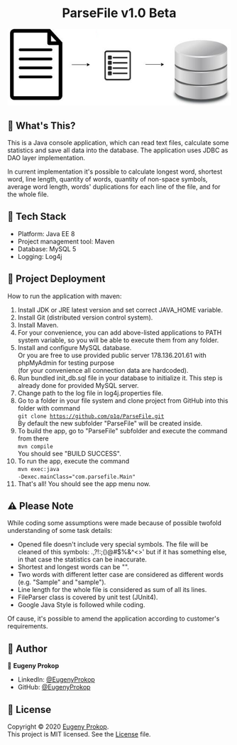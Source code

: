 <h1 align="center">ParseFile v1.0 Beta</h1>

<p align="center"><img src="https://github.com/p1q/ParseFile/blob/master/src/main/resources/logo.jpg" title="InternetShopLogo" /></p>

## :page_facing_up: What's This?
<p>This is a Java console application, which can read text files, calculate some statistics and save all data into the database. The application uses JDBC as DAO layer implementation.</p>
<p>In current implementation it's possible to calculate longest word, shortest word, line length, quantity of words, quantity of non-space symbols, average word length, words' duplications for each line of the file, and for the whole file.</p>

## :nut_and_bolt: Tech Stack
- Platform: Java EE 8
- Project management tool: Maven
- Database: MySQL 5
- Logging: Log4j

## :rocket: Project Deployment
How to run the application with maven:
1. Install JDK or JRE latest version and set correct JAVA_HOME variable.
2. Install Git (distributed version control system).
3. Install Maven.
4. For your convenience, you can add above-listed applications to PATH system variable, so you will be able to execute them from any folder.
5. Install and configure MySQL database.
   <br />Or you are free to use provided public server 178.136.201.61 with phpMyAdmin for testing purpose
   <br />(for your convenience all connection data are hardcoded). 
6. Run bundled init_db.sql file in your database to initialize it. This step is already done for provided MySQL server.
7. Change path to the log file in log4j.properties file.
8. Go to a folder in your file system and clone project from GitHub into this folder with command
   <br /><code>git clone https://github.com/p1q/ParseFile.git</code>
   <br /> By default the new subfolder "ParseFile" will be created inside.
9. To build the app, go to "ParseFile" subfolder and execute the command from there
   <br /><code>mvn compile</code>
   <br /> You should see "BUILD SUCCESS".
10. To run the app, execute the command
   <br /><code>mvn exec:java -Dexec.mainClass="com.parsefile.Main"</code>
11. That's all! You should see the app menu now.

## :warning: Please Note
While coding some assumptions were made because of possible twofold understanding of some task details:
- Opened file doesn't include very special symbols. The file will be cleaned of this symbols:  .,?!:;()@#$%&^<>'
  but if it has something else, in that case the statistics can be inaccurate. 
- Shortest and longest words can be "".
- Two words with different letter case are considered as different words (e.g. "Sample" and "sample").
- Line length for the whole file is considered as sum of all its lines.
- FileParser class is covered by unit test (JUnit4).
- Google Java Style is followed while coding.

Of cause, it's possible to amend the application according to customer's requirements. 

## :man: Author

👤 **Eugeny Prokop**

- LinkedIn: [@EugenyProkop](https://www.linkedin.com/in/eugeny-prokop)
- GitHub: [@EugenyProkop](https://github.com/p1q)

## :scroll: License

Copyright © 2020 [Eugeny Prokop](https://github.com/p1q).<br />
This project is MIT licensed. See the [License](https://github.com/p1q/ParseFile/blob/master/LICENSE) file.
